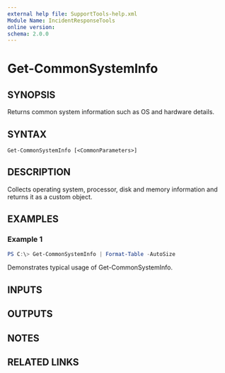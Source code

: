 ```yaml
---
external help file: SupportTools-help.xml
Module Name: IncidentResponseTools
online version:
schema: 2.0.0
---
```


# Get-CommonSystemInfo

## SYNOPSIS
Returns common system information such as OS and hardware details.

## SYNTAX

```
Get-CommonSystemInfo [<CommonParameters>]
```

## DESCRIPTION
Collects operating system, processor, disk and memory information and
returns it as a custom object.

## EXAMPLES

### Example 1
```powershell
PS C:\> Get-CommonSystemInfo | Format-Table -AutoSize
```

Demonstrates typical usage of Get-CommonSystemInfo.


## INPUTS

## OUTPUTS

## NOTES

## RELATED LINKS
